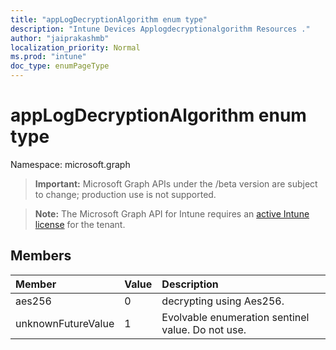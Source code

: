 ```yaml
---
title: "appLogDecryptionAlgorithm enum type"
description: "Intune Devices Applogdecryptionalgorithm Resources ."
author: "jaiprakashmb"
localization_priority: Normal
ms.prod: "intune"
doc_type: enumPageType
---
```


# appLogDecryptionAlgorithm enum type

Namespace: microsoft.graph

> **Important:** Microsoft Graph APIs under the /beta version are subject to change; production use is not supported.

> **Note:** The Microsoft Graph API for Intune requires an [active Intune license](https://go.microsoft.com/fwlink/?linkid=839381) for the tenant.



## Members
|Member|Value|Description|
|:---|:---|:---|
|aes256|0|decrypting using Aes256.|
|unknownFutureValue|1|Evolvable enumeration sentinel value. Do not use.|
